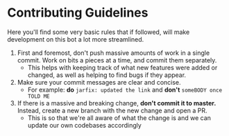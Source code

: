 # Contributing Guidelines
Here you'll find some very basic rules that if followed, will make development on this bot a lot more streamlined.

1. First and foremost, don't push massive amounts of work in a single commit. Work on bits a pieces at a time, and commit them separately.
    * This helps with keeping track of what new features were added or changed, as well as helping to find bugs if they appear.
2. Make sure your commit messages are clear and concise.
    * For example: **do** `jarfix: updated the link` and **don't** `someBODY once TOLD ME`
3. If there is a massive and breaking change, **don't commit it to master.** Instead, create a new branch with the new change and open a PR.
    * This is so that we're all aware of what the change is and we can update our own codebases accordingly
